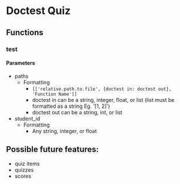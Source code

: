 # Doctest Quiz

## Functions
### test
#### Parameters
* paths
  * Formatting
    * `[['relative.path.to.file', {doctest in: doctest out}, 'Function Name']]`
    * doctest in can be a string, integer, float, or list (list must be formatted as a string Eg. '[1, 2]')
    * doctest out can be a string, int, or list
* student_id
  * Formatting
    * Any string, integer, or float

## Possible future features:
* quiz items
* quizzes
* scores
